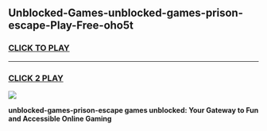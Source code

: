 
## Unblocked-Games-unblocked-games-prison-escape-Play-Free-oho5t
<h3>
<a href="https://premium76.site?title=unblocked-games-prison-escape&ref=10A">CLICK TO PLAY</a></h3>
<hr>

<h3>
<a href="https://premium76.site?title=unblocked-games-prison-escape&ref=10A">CLICK 2 PLAY</a>
  
</h3>

<a href="https://premium76.site?title=unblocked-games-prison-escape&ref=10A"><img src="https://clearcache.store/games.png"></a>


**unblocked-games-prison-escape games unblocked: Your Gateway to Fun and Accessible Online Gaming**
